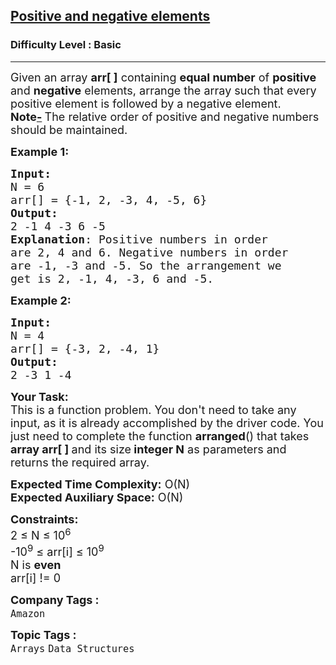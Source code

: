 <h2><a href="https://www.geeksforgeeks.org/problems/positive-and-negative-elements4613/1?page=1&category=Arrays&difficulty=Basic&status=unsolved&sortBy=submissions">Positive and negative elements</a></h2><h3>Difficulty Level : Basic</h3><hr><div class="problems_problem_content__Xm_eO"><p><span style="font-size: 18px;">Given an array <strong>arr[ ]</strong> containing <strong>equal number</strong> of <strong>positive</strong> and <strong>negative</strong> elements, arrange the array such that every positive element is followed by a negative element.<br><strong>Note</strong><u><strong>-</strong></u><strong>&nbsp;</strong>The relative order of positive and negative numbers should be maintained.</span></p>
<p><span style="font-size: 18px;"><strong>Example 1:</strong></span></p>
<pre><span style="font-size: 18px;"><strong>Input:</strong>
N = 6
arr[] = {-1, 2, -3, 4, -5, 6}
<strong>Output:</strong>  
2 -1 4 -3 6 -5
<strong>Explanation</strong>: Positive numbers in order 
are 2, 4 and 6. Negative numbers in order 
are -1, -3 and -5. So the arrangement we 
get is 2, -1, 4, -3, 6 and -5.</span>
</pre>
<p><span style="font-size: 18px;"><strong>Example 2:</strong></span></p>
<pre><span style="font-size: 18px;"><strong>Input:
</strong>N = 4
arr[] = {-3, 2, -4, 1}
<strong>Output:</strong>  
2 -3 1 -4 
</span></pre>
<p><span style="font-size: 18px;"><strong>Your Task:</strong><br>This is a function problem. You don't need to take any input, as it is already accomplished by the driver code. You just need to complete the function <strong>arranged</strong>() that takes <strong>array arr[ ]&nbsp;</strong>and its size<strong> integer N</strong>&nbsp;as parameters and returns the required array.</span></p>
<p><span style="font-size: 18px;"><strong>Expected Time Complexity:</strong> O(N)<br><strong>Expected Auxiliary Space:</strong> O(N)</span></p>
<p><span style="font-size: 18px;"><strong>Constraints:</strong><br>2 ≤ N ≤ 10<sup>6</sup><br>-10<sup>9</sup>&nbsp;≤ arr[i] ≤ 10<sup>9</sup><br>N is <strong>even</strong><br>arr[i] != 0</span></p></div><p><span style=font-size:18px><strong>Company Tags : </strong><br><code>Amazon</code>&nbsp;<br><p><span style=font-size:18px><strong>Topic Tags : </strong><br><code>Arrays</code>&nbsp;<code>Data Structures</code>&nbsp;